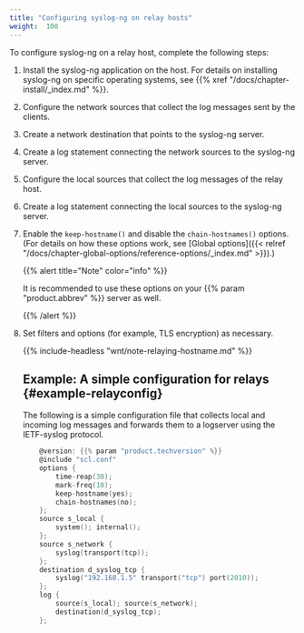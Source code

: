 ```yaml
---
title: "Configuring syslog-ng on relay hosts"
weight:  100
---
```

<!-- DISCLAIMER: This file is based on the syslog-ng Open Source Edition documentation https://github.com/balabit/syslog-ng-ose-guides/commit/2f4a52ee61d1ea9ad27cb4f3168b95408fddfdf2 and is used under the terms of The syslog-ng Open Source Edition Documentation License. The file has been modified by Axoflow. -->

To configure syslog-ng on a relay host, complete the following steps:


1.  Install the syslog-ng application on the host. For details on installing syslog-ng on specific operating systems, see {{% xref "/docs/chapter-install/_index.md" %}}.

2.  Configure the network sources that collect the log messages sent by the clients.

3.  Create a network destination that points to the syslog-ng server.

4.  Create a log statement connecting the network sources to the syslog-ng server.

5.  Configure the local sources that collect the log messages of the relay host.

6.  Create a log statement connecting the local sources to the syslog-ng server.

7.  Enable the `keep-hostname()` and disable the `chain-hostnames()` options. (For details on how these options work, see [Global options]({{< relref "/docs/chapter-global-options/reference-options/_index.md" >}}).)
    
    {{% alert title="Note" color="info" %}}
    
    It is recommended to use these options on your {{% param "product.abbrev" %}} server as well.
    
    {{% /alert %}}

8.  Set filters and options (for example, TLS encryption) as necessary.
    
    {{% include-headless "wnt/note-relaying-hostname.md" %}}
    
    
    ## Example: A simple configuration for relays {#example-relayconfig}
    
    The following is a simple configuration file that collects local and incoming log messages and forwards them to a logserver using the IETF-syslog protocol.
    
    ```c
        @version: {{% param "product.techversion" %}}
        @include "scl.conf"
        options {
            time-reap(30);
            mark-freq(10);
            keep-hostname(yes);
            chain-hostnames(no);
        };
        source s_local {
            system(); internal();
        };
        source s_network {
            syslog(transport(tcp));
        };
        destination d_syslog_tcp {
            syslog("192.168.1.5" transport("tcp") port(2010));
        };
        log {
            source(s_local); source(s_network);
            destination(d_syslog_tcp);
        };
    
    ```
    

